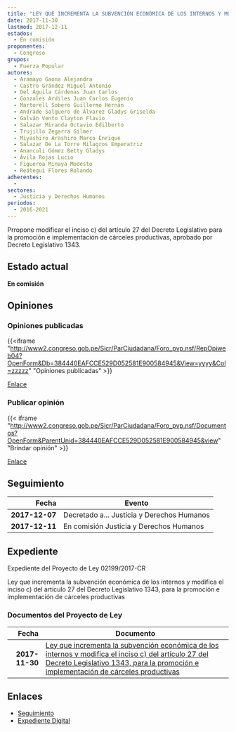 ```yaml
---
title: "LEY QUE INCREMENTA LA SUBVENCIÓN ECONÓMICA DE LOS INTERNOS Y MODIFICA EL INCISO C) DEL ARTÍCULO 27 DEL DECRETO LEGISLATIVO 1343, PARA LA PROMOCIÓN E IMPLEMENTACIÓN DE CÁRCELES PRODUCTIVAS"
date: 2017-11-30
lastmod: 2017-12-11
estados: 
  - En comisión
proponentes: 
  - Congreso
grupos: 
  - Fuerza Popular
autores: 
  - Aramayo Gaona Alejandra
  - Castro Grández Miguel Antonio
  - Del Águila Cárdenas Juan Carlos
  - Gonzales Ardiles Juan Carlos Eugenio
  - Martorell Sobero Guillermo Hernán
  - Andrade Salguero de Álvarez Gladys Griselda
  - Galván Vento Clayton Flavio
  - Salazar Miranda Octavio Edilberto
  - Trujillo Zegarra Gilmer
  - Miyashiro Arashiro Marco Enrique
  - Salazar De La Torre Milagros Emperatriz
  - Ananculi Gómez Betty Gladys
  - Ávila Rojas Lucio
  - Figueroa Minaya Modesto
  - Reátegui Flores Rolando
adherentes: 
  - 
sectores: 
  - Justicia y Derechos Humanos
periodos: 
  - 2016-2021
---
```


Prropone modificar el inciso c) del artículo 27 del Decreto Legislativo para la promoción e implementación de cárceles productivas, aprobado por Decreto Legislativo 1343.


## Estado actual

**En comisión**

## Opiniones

### Opiniones publicadas

{{<iframe "http://www2.congreso.gob.pe/Sicr/ParCiudadana/Foro_pvp.nsf/RepOpiweb04?OpenForm&Db=384440EAFCCE529D052581E900584945&View=yyyy&Col=zzzzz" "Opiniones publicadas" >}}

[Enlace](http://www2.congreso.gob.pe/Sicr/ParCiudadana/Foro_pvp.nsf/RepOpiweb04?OpenForm&Db=384440EAFCCE529D052581E900584945&View=yyyy&Col=zzzzz)
### Publicar opinión

{{< iframe "http://www2.congreso.gob.pe/Sicr/ParCiudadana/Foro_pvp.nsf/Documentos?OpenForm&ParentUnid=384440EAFCCE529D052581E900584945&view" "Brindar opinión" >}}

[Enlace](http://www2.congreso.gob.pe/Sicr/ParCiudadana/Foro_pvp.nsf/Documentos?OpenForm&ParentUnid=384440EAFCCE529D052581E900584945&view)

## Seguimiento

| Fecha | Evento |
|------:|--------|
| **2017-12-07** | Decretado a... Justicia y Derechos Humanos|
| **2017-12-11** | En comisión Justicia y Derechos Humanos|


## Expediente

Expediente del Proyecto de Ley 02199/2017-CR

Ley que incrementa la subvención económica de los internos y modifica el inciso c) del artículo 27 del Decreto Legislativo 1343, para la promoción e implementación de cárceles productivas


### Documentos del Proyecto de Ley

| Fecha | Documento |
|------:|--------|
| **2017-11-30** | [Ley que incrementa la subvención económica de los internos y modifica el inciso c) del artículo 27 del Decreto Legislativo 1343, para la promoción e implementación de cárceles productivas](http://www.leyes.congreso.gob.pe/Documentos/2016_2021/Proyectos_de_Ley_y_de_Resoluciones_Legislativas/PL0219920171130..pdf) |

## Enlaces 

- [Seguimiento](http://www2.congreso.gob.pe/Sicr/TraDocEstProc/CLProLey2016.nsf/f7fff46988ca05b1052578e100829cc7/f12ab33e3e56bc45052581e9005ff540?OpenDocument)
- [Expediente Digital](http://www2.congreso.gob.pe/Sicr/TraDocEstProc/CLProLey2016.nsf/f7fff46988ca05b1052578e100829cc7/f12ab33e3e56bc45052581e9005ff540?OpenDocument&Click=05257FB7005EB655.eb71d0cf91d8294e05256cdf006b5706/$Body/0.1C6C)
